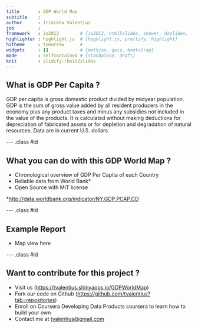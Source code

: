 ```yaml
---
title       : GDP World Map
subtitle    : 
author      : Trimikha Valentius
job         : 
framework   : io2012        # {io2012, html5slides, shower, dzslides, ...}
highlighter : highlight.js  # {highlight.js, prettify, highlight}
hitheme     : tomorrow      # 
widgets     : []            # {mathjax, quiz, bootstrap}
mode        : selfcontained # {standalone, draft}
knit        : slidify::knit2slides
---
```


## What is GDP Per Capita ? 

GDP per capita is gross domestic product divided by midyear population. GDP is the sum of gross value added by all resident producers in the economy plus any product taxes and minus any subsidies not included in the value of the products. It is calculated without making deductions for depreciation of fabricated assets or for depletion and degradation of natural resources. Data are in current U.S. dollars.

--- .class #id 

## What you can do with this GDP World Map ?

- Chronological overview of GDP Per Capita of each Country
- Reliable data from World Bank*
- Open Source with MIT license


*http://data.worldbank.org/indicator/NY.GDP.PCAP.CD

--- .class #id 

## Example Report

- Map view here

--- .class #id 

## Want to contribute for this project ?

- Visit us (https://tvalentius.shinyapps.io/GDPWorldMap)
- Fork our code on Github (https://github.com/tvalentius?tab=repositories)
- Enroll on Coursera Developing Data Products coursera to learn how to build your own
- Contact me at tvalentius@gmail.com



